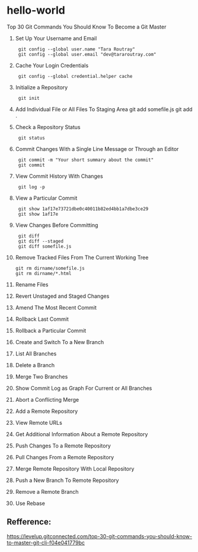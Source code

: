 # hello-world

Top 30 Git Commands You Should Know To Become a Git Master

1. Set Up Your Username and Email
        
        git config --global user.name "Tara Routray"
        git config --global user.email "dev@tararoutray.com"

2. Cache Your Login Credentials
   
        git config --global credential.helper cache

3. Initialize a Repository

        git init

4. Add Individual File or All Files To Staging Area
        git add somefile.js
        git add .

5. Check a Repository Status

        git status

6. Commit Changes With a Single Line Message or Through an Editor

        git commit -m "Your short summary about the commit"
        git commit

7. View Commit History With Changes
 
        git log -p

8. View a Particular Commit
    
        git show 1af17e73721dbe0c40011b82ed4bb1a7dbe3ce29
        git show 1af17e

9. View Changes Before Committing
    
        git diff
        git diff --staged
        git diff somefile.js

10. Remove Tracked Files From The Current Working Tree
        
        git rm dirname/somefile.js
        git rm dirname/*.html

11. Rename Files
12. Revert Unstaged and Staged Changes
13. Amend The Most Recent Commit
14. Rollback Last Commit
15. Rollback a Particular Commit
16. Create and Switch To a New Branch
17. List All Branches
18. Delete a Branch
19. Merge Two Branches
20. Show Commit Log as Graph For Current or All Branches
21. Abort a Conflicting Merge
22. Add a Remote Repository
23. View Remote URLs
24. Get Additional Information About a Remote Repository
25. Push Changes To a Remote Repository
26. Pull Changes From a Remote Repository
27. Merge Remote Repository With Local Repository
28. Push a New Branch To Remote Repository
29. Remove a Remote Branch
30. Use Rebase

## Refference:
<https://levelup.gitconnected.com/top-30-git-commands-you-should-know-to-master-git-cli-f04e041779bc>
